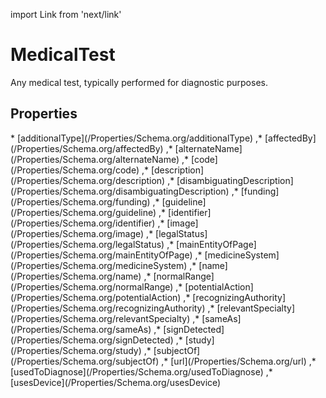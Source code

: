 import Link from 'next/link'

# MedicalTest

Any medical test, typically performed for diagnostic purposes.

## Properties

<Grid>
* [additionalType](/Properties/Schema.org/additionalType)
,* [affectedBy](/Properties/Schema.org/affectedBy)
,* [alternateName](/Properties/Schema.org/alternateName)
,* [code](/Properties/Schema.org/code)
,* [description](/Properties/Schema.org/description)
,* [disambiguatingDescription](/Properties/Schema.org/disambiguatingDescription)
,* [funding](/Properties/Schema.org/funding)
,* [guideline](/Properties/Schema.org/guideline)
,* [identifier](/Properties/Schema.org/identifier)
,* [image](/Properties/Schema.org/image)
,* [legalStatus](/Properties/Schema.org/legalStatus)
,* [mainEntityOfPage](/Properties/Schema.org/mainEntityOfPage)
,* [medicineSystem](/Properties/Schema.org/medicineSystem)
,* [name](/Properties/Schema.org/name)
,* [normalRange](/Properties/Schema.org/normalRange)
,* [potentialAction](/Properties/Schema.org/potentialAction)
,* [recognizingAuthority](/Properties/Schema.org/recognizingAuthority)
,* [relevantSpecialty](/Properties/Schema.org/relevantSpecialty)
,* [sameAs](/Properties/Schema.org/sameAs)
,* [signDetected](/Properties/Schema.org/signDetected)
,* [study](/Properties/Schema.org/study)
,* [subjectOf](/Properties/Schema.org/subjectOf)
,* [url](/Properties/Schema.org/url)
,* [usedToDiagnose](/Properties/Schema.org/usedToDiagnose)
,* [usesDevice](/Properties/Schema.org/usesDevice)

</Grid>

